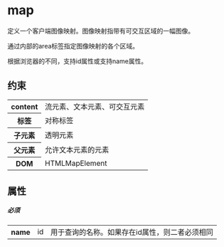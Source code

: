 # map

定义一个客户端图像映射。图像映射指带有可交互区域的一幅图像。

通过内部的area标签指定图像映射的各个区域。

根据浏览器的不同，支持id属性或支持name属性。

## 约束

<table>
<tr>
    <th>content</th>
    <td>流元素、文本元素、可交互元素</td>
</tr>
<tr>
    <th>标签</th>
    <td>对称标签</td>
</tr>
<tr>
    <th>子元素</th>
    <td>透明元素</td>
</tr>
<tr>
    <th>父元素</th>
    <td>允许文本元素的元素</td>
</tr>
<tr>
    <th>DOM</th>
    <td>HTMLMapElement</td>
</tr>
</table>


## 属性

##### 必须

<table>
<tr>
	<th>name</th>
	<td>id</td>
	<td>用于查询的名称。如果存在id属性，则二者必须相同</td>
</tr>
</table>